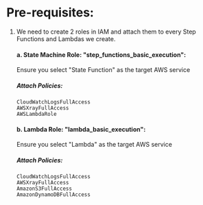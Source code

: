 # Pre-requisites: 

1. We need to create 2 roles in IAM and attach them to every Step Functions and Lambdas we create.

    #### a. State Machine Role: "step_functions_basic_execution":
      Ensure you select "State Function" as the target AWS service
   
    ##### Attach Policies:
   
       CloudWatchLogsFullAccess
       AWSXrayFullAccess
       AWSLambdaRole

   #### b. Lambda Role: "lambda_basic_execution":
   Ensure you select "Lambda" as the target AWS service

   ##### Attach Policies:

       CloudWatchLogsFullAccess
       AWSXrayFullAccess
       AmazonS3FullAccess
       AmazonDynamoDBFullAccess
